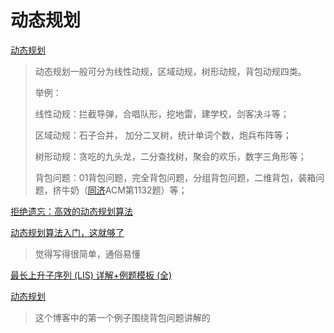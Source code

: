 # 动态规划

 [动态规划](https://baike.baidu.com/item/动态规划/529408?fr=aladdin) 

> 动态规划一般可分为线性动规，区域动规，树形动规，背包动规四类。
>
> 举例：
>
> 线性动规：拦截导弹，合唱队形，挖地雷，建学校，剑客决斗等；
>
> 区域动规：石子合并， 加分二叉树，统计单词个数，炮兵布阵等；
>
> 树形动规：贪吃的九头龙，二分查找树，聚会的欢乐，数字三角形等；
>
> 背包问题：01背包问题，完全背包问题，分组背包问题，二维背包，装箱问题，挤牛奶（[同济](https://baike.baidu.com/item/同济/7707206)ACM第1132题）等；

[拒绝遗忘：高效的动态规划算法](https://baijiahao.baidu.com/s?id=1635388976060265522&wfr=spider&for=pc)

[动态规划算法入门，这就够了](https://baijiahao.baidu.com/s?id=1631319141857419948&wfr=spider&for=pc)

> 觉得写得很简单，通俗易懂

[最长上升子序列 (LIS) 详解+例题模板 (全)](https://blog.csdn.net/lxt_Lucia/article/details/81206439)

[动态规划](https://www.jianshu.com/p/aad4cc14c3d6)

> 这个博客中的第一个例子围绕背包问题讲解的